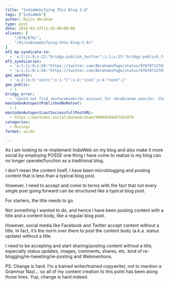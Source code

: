 ```yaml
---
title: "IndieWebifying This Blog 2.0"
tags: ["IndieWeb"]
author: Rajiv Abraham
type: post
date: 2018-03-22T11:45:00+00:00
aliases: [
    "/878/878/",
    "/81/indiewebifying-this-blog-2.0/"
]
mf2_mp-syndicate-to:
  - 'a:2:{i:0;s:22:"bridgy-publish_twitter";i:1;s:23:"bridgy-publish_facebook";}'
mf2_syndication:
  - 'a:1:{i:0;s:58:"https://twitter.com/AbrahamsPage/status/976787127655649280";}'
  - 'a:1:{i:0;s:58:"https://twitter.com/AbrahamsPage/status/976787127655649280";}'
geo_weather:
  - 'a:2:{s:5:"units";s:1:"C";s:4:"icon";s:4:"none";}'
geo_public:
  - 1
bridgy_error:
  - 'Could not find <b>Facebook</b> account for <b>abraham.uno</b>. Check that your Facebook profile has abraham.uno in its <em>web site</em> or <em>link</em> field, then try signing up again.'
mastodonAutopostPublishedNoRetoot:
  - 1
mastodonAutopostLastSuccessfullPostURL:
  - https://mastodon.social/@unoabraham/99969589267281979
categories:
  - Musings
format: aside

---
```

<p style="text-align: left;">
  As I am looking to re-implement IndieWeb on my blog and also make it more social by employing POSSE one thing I have come to realize is my blog can no longer operate/function as a traditional blog.
</p>

<p style="text-align: left;">
  I don&#8217;t mean the content itself, I have been microblogging and posting content that is less than a typical blog post.
</p>

<p style="text-align: left;">
  However, I need to accept and come to terms with the fact that not every single post going forward can be structured like a typical blog post.
</p>

<p style="text-align: left;">
  For starters, the title needs to go.
</p>

<p style="text-align: left;">
  Not something I wanted to do, and hence I have been posting content with a title and a content body, like a regular blog post.
</p>

<p style="text-align: left;">
  However, social media like Facebook and Twitter accept content without a title. In fact, it&#8217;s the norm over there to post the content body (a.k.a. status update) without a title.
</p>

<p style="text-align: left;">
  I need to be accepting and start sharing/posting content without a title, especially status updates, images, comments, shares, etc. kind of re-blogging/re-tweeting/re-posting and Webmentions.
</p>

<p style="text-align: left;">
  PS: Change is hard. I&#8217;m a trained writer/trained copywriter, not to mention a Grammar Nazi… so all of my content creation to this point has been along those lines. Yup, change is hard indeed.
</p>